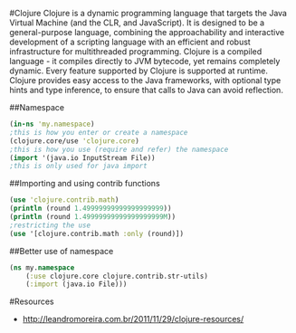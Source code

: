 #Clojure
<a src="http://clojure.org/">Clojure</a>  is a dynamic programming language that targets the Java Virtual Machine (and the CLR, and JavaScript). It is designed to be a general-purpose language, combining the approachability and interactive development of a scripting language with an efficient and robust infrastructure for multithreaded programming. Clojure is a compiled language - it compiles directly to JVM bytecode, yet remains completely dynamic. Every feature supported by Clojure is supported at runtime. Clojure provides easy access to the Java frameworks, with optional type hints and type inference, to ensure that calls to Java can avoid reflection. 


##Namespace

```clojure
(in-ns 'my.namespace)
;this is how you enter or create a namespace
(clojure.core/use 'clojure.core)
;this is how you use (require and refer) the namespace
(import '(java.io InputStream File))
;this is only used for java import
```
##Importing and using contrib functions

```clojure
(use 'clojure.contrib.math)
(println (round 1.49999999999999999999))
(println (round 1.49999999999999999999M))
;restricting the use
(use '[clojure.contrib.math :only (round)])
```

##Better use of namespace

```clojure
(ns my.namespace
    (:use clojure.core clojure.contrib.str-utils)
    (:import (java.io File)))
```
#Resources

 * http://leandromoreira.com.br/2011/11/29/clojure-resources/
